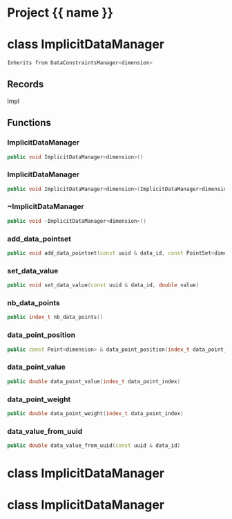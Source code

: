 <script setup>
import {useRoute} from 'vitepress'
const {path} = useRoute()
const tokens = path.split('/')
const words = tokens[2].split('-');
for (let i = 0; i < words.length; i++) {
    words[i] = words[i].charAt(0).toUpperCase() + words[i].slice(1);
    words[i] = words[i].replace('geode', 'Geode')
}
const name = words.join('-');
</script>
# Project {{ name }}

# class ImplicitDataManager


```cpp
Inherits from DataConstraintsManager<dimension>
```



## Records

Impl



## Functions

### ImplicitDataManager

```cpp
public void ImplicitDataManager<dimension>()
```


### ImplicitDataManager

```cpp
public void ImplicitDataManager<dimension>(ImplicitDataManager<dimension> && other)
```


### ~ImplicitDataManager

```cpp
public void ~ImplicitDataManager<dimension>()
```


### add_data_pointset

```cpp
public void add_data_pointset(const uuid & data_id, const PointSet<dimension> & pointset, double weight)
```


### set_data_value

```cpp
public void set_data_value(const uuid & data_id, double value)
```


### nb_data_points

```cpp
public index_t nb_data_points()
```


### data_point_position

```cpp
public const Point<dimension> & data_point_position(index_t data_point_index)
```


### data_point_value

```cpp
public double data_point_value(index_t data_point_index)
```


### data_point_weight

```cpp
public double data_point_weight(index_t data_point_index)
```


### data_value_from_uuid

```cpp
public double data_value_from_uuid(const uuid & data_id)
```




# class ImplicitDataManager

# class ImplicitDataManager

